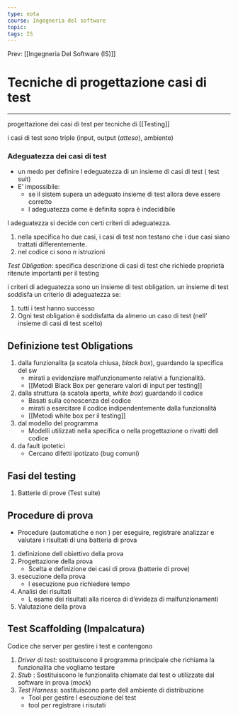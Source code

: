 ```yaml
---
type: nota
course: Ingegneria del software
topic: 
tags: IS
---
```


Prev: [[Ingegneria Del Software (IS)]]

# Tecniche di progettazione casi di test
---
progettazione dei casi di test per tecniche di [[Testing]]

i casi di test sono triple (input, output (_atteso_), ambiente)

### Adeguatezza dei casi di test
- un medo per definire l edeguatezza di un insieme di casi di test ( test suit)
- E’ impossibile: 
	- se il sistem supera un adeguato insieme di test allora deve essere corretto
	- l adeguatezza come è definita sopra è indecidibile

l adeguatezza si decide con certi criteri di adeguatezza.
1.  nella specifica ho due casi, i casi di test non testano che i due casi siano trattati differentemente. 
2.  nel codice ci sono n istruzioni 

_Test Obligation_: specifica descrizione di casi di test che richiede proprietà ritenute importanti per il testing 

i criteri di adeguatezza sono un insieme di test obligation.
un insieme di test soddisfa un criterio di adeguatezza se: 
1. tutti i test hanno successo
2. Ogni test obligation è soddisfatta da almeno un caso di test (nell’ insieme di casi di test scelto)

## Definizione test Obligations
1. dalla funzionalita (a scatola chiusa, _black box_), guardando la specifica del sw
	- mirati a evidenziare malfunzionamento relativi a funzionalità.
	- [[Metodi Black Box per generare valori di input per testing]]
2. dalla struttura (a scatola aperta, _white box_) guardando il codice
	- Basati sulla conoscenza del codice
	- mirati a esercitare il codice indipendentemente dalla funzionalità  
	- [[Metodi white box per il testing]]
3. dal modello del programma
	- Modelli utilizzati nella specifica o nella progettazione o rivatti dell codice
4. da fault ipotetici
	- Cercano difetti ipotizato (bug comuni)


## Fasi del testing 
1. Batterie di prove (Test suite)
## Procedure di prova 
- Procedure (automatiche e non ) per eseguire, registrare analizzar e valutare i risultati di una batteria di prova 
1. definizione dell obiettivo della prova
2. Progettazione della prova
	- Scelta e definizione dei casi di prova (batterie di prove)
3. esecuzione della prova
	- l esecuzione puo richiedere tempo
4. Analisi dei risultati
	- L esame dei risultati alla ricerca di d’evideza di malfunzionamenti
5. Valutazione della prova


## Test Scaffolding (Impalcatura)
Codice che server per gestire i test e contengono 
1. _Driver di test_: sostituiscono il programma principale che richiama la funzionalita che vogliamo testare
2. _Stub_ : Sostituiscono le funzionalita chiamate dal test o utilizzate dal software in prova (_mock_)
3. _Test Harness_: sostituiscono parte dell ambiente di distribuzione 
	-  Tool per gestire l esecuzione del test
	- tool per registrare i risutati 


	

	





